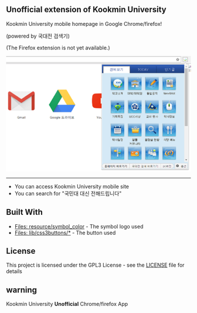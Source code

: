 ## Unofficial extension of Kookmin University
Kookmin University mobile homepage in Google Chrome/firefox!

(powered by 국대전 검색기)

(The Firefox extension is not yet available.)

![ScreenShot](https://github.com/minwook-shin/kookmin-university-home/blob/master/docs/screenshot.PNG)

------

* You can access Kookmin University mobile site
* You can search for "국민대 대신 전해드립니다" 

## Built With

* [Files: resource/symbol_color](http://www.kookmin.ac.kr) - The symbol logo used
* [Files: lib/css3buttons/*](http://unlicense.org/) - The button used

## License

This project is licensed under the GPL3 License - see the [LICENSE]( 
LICENSE) file for details

## warning

Kookmin University <b>Unofficial</b> Chrome/firefox App